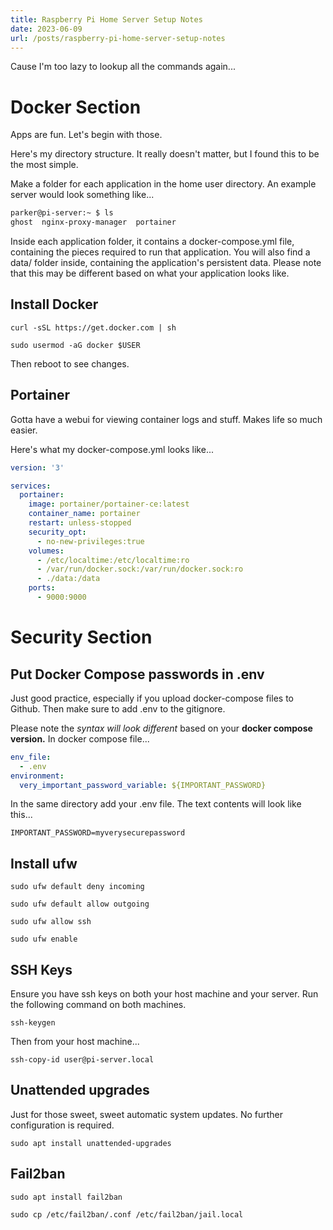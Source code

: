 ```yaml
---
title: Raspberry Pi Home Server Setup Notes
date: 2023-06-09
url: /posts/raspberry-pi-home-server-setup-notes
---
```


Cause I'm too lazy to lookup all the commands again...

# Docker Section

Apps are fun. Let's begin with those.

Here's my directory structure. It really doesn't matter, but I found this to be the most simple.

Make a folder for each application in the home user directory. An example server would look something like...

```bash
parker@pi-server:~ $ ls
ghost  nginx-proxy-manager  portainer
```

Inside each application folder, it contains a docker-compose.yml file, containing the pieces required to run that application. You will also find a data/ folder inside, containing the application's persistent data. Please note that this may be different based on what your application looks like.

## Install Docker

``curl -sSL https://get.docker.com | sh``

``sudo usermod -aG docker $USER``

Then reboot to see changes.

## Portainer

Gotta have a webui for viewing container logs and stuff. Makes life so much easier.

Here's what my docker-compose.yml looks like...

```yml
version: '3'

services:
  portainer:
    image: portainer/portainer-ce:latest
    container_name: portainer
    restart: unless-stopped
    security_opt:
      - no-new-privileges:true
    volumes:
      - /etc/localtime:/etc/localtime:ro
      - /var/run/docker.sock:/var/run/docker.sock:ro
      - ./data:/data
    ports:
      - 9000:9000
```

# Security Section

## Put Docker Compose passwords in .env

Just good practice, especially if you upload docker-compose files to Github. Then make sure to add .env to the gitignore.

Please note the *syntax will look different* based on your **docker compose version.**
In docker compose file...

```yml
env_file:
  - .env
environment:
  very_important_password_variable: ${IMPORTANT_PASSWORD}
```

In the same directory add your .env file. The text contents will look like this...

``IMPORTANT_PASSWORD=myverysecurepassword``

## Install ufw

``sudo ufw default deny incoming``

``sudo ufw default allow outgoing``

``sudo ufw allow ssh``

``sudo ufw enable``

## SSH Keys

Ensure you have ssh keys on both your host machine and your server. Run the following command on both machines.

``ssh-keygen``

Then from your host machine...

``ssh-copy-id user@pi-server.local``

## Unattended upgrades

Just for those sweet, sweet automatic system updates. No further configuration is required.

``sudo apt install unattended-upgrades``

## Fail2ban

``sudo apt install fail2ban``

``sudo cp /etc/fail2ban/.conf /etc/fail2ban/jail.local``

